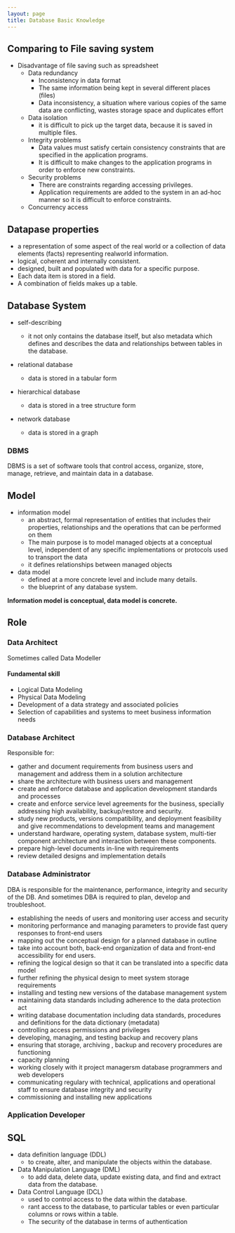 ```yaml
---
layout: page
title: Database Basic Knowledge
---
```


## Comparing to File saving system

* Disadvantage of file saving such as spreadsheet
  * Data redundancy
    * Inconsistency in data format
    * The same information being kept in several different places (files)
    * Data inconsistency, a situation where various copies of the same data are conflicting, wastes storage space and
duplicates effort
  * Data isolation
    * it is difficult to pick up the target data, because it is saved in multiple files.
  * Integrity problems
    * Data values must satisfy certain consistency constraints that are specified in the application programs.
    * It is difficult to make changes to the application programs in order to enforce new constraints.
  * Security problems
    * There are constraints regarding accessing privileges.
    * Application requirements are added to the system in an ad-hoc manner so it is difficult to enforce constraints.
  * Concurrency access
  
## Datapase properties

* a representation of some aspect of the real world or a collection of data elements (facts) representing realworld information.
* logical, coherent and internally consistent.
* designed, built and populated with data for a specific purpose.
* Each data item is stored in a field.
* A combination of fields makes up a table.

## Database System

* self-describing
  * it not only contains the database itself, but also metadata which defines and describes the data and relationships between tables in the database. 

* relational database
  * data is stored in a tabular form
* hierarchical database
  * data is stored in a tree structure form
* network database
  * data is stored in a graph
  
### DBMS

DBMS is a set of software tools that control access, organize, store, manage, retrieve, and maintain data in a database.

## Model

* information model
  * an abstract, formal representation of entities that includes their properties, relationships and the operations that can be performed on them
  * The main purpose is to model managed objects at a conceptual level, independent of any specific implementations or protocols used to transport the data
  * it defines relationships between managed objects
* data model
  * defined at a more concrete level and include many details.
  * the blueprint of any database system.

**Information model is conceptual, data model is concrete.**

## Role

### Data Architect

Sometimes called Data Modeller

#### Fundamental skill

* Logical Data Modeling
* Physical Data Modeling
* Development of a data strategy and associated policies
* Selection of capabilities and systems to meet business information needs

### Database Architect

Responsible for:

* gather and document requirements from business users and management and address them in a solution architecture
* share the architecture with business users and management
* create and enforce database and application development standards and processes
* create and enforce service level agreements for the business, specially addressing high availability, backup/restore and security.
* study new products, versions compatibility, and deployment feasibility and give recommendations to development teams and management
* understand hardware, operating system, database system, multi-tier component architecture and interaction between these components.
* prepare high-level documents in-line with requirements
* review detailed designs and implementation details

### Database Administrator

DBA is responsible for the maintenance, performance, integrity and security of the DB.
And sometimes DBA is required to plan, develop and troubleshoot.

* establishing the needs of users and monitoring user access and security
* monitoring performance and managing parameters to provide fast query responses to front-end users
* mapping out the conceptual design for a planned database in outline
* take into account both, back-end organization of data and front-end accessibility for end users.
* refining the logical design so that it can be translated into a specific data model
* further refining the physical design to meet system storage requirements
* installing and testing new versions of the database management system
* maintaining data standards including adherence to the data protection act
* writing database documentation including data standards, procedures and definitions for the data dictionary (metadata)
* controlling access permissions and privileges
* developing, managing, and testing backup and recovery plans
* ensuring that storage, archiving , backup and recovery procedures are functioning
* capacity planning 
* working closely with it project managersm database programmers and web developers
* communicating regulary with technical, applications and operational staff to ensure database integrity and security
* commissioning and installing new applications

### Application Developer


## SQL

* data definition language (DDL)
  * to create, alter, and manipulate the objects within the database.
* Data Manipulation Language (DML)
  * to add data, delete data, update existing data, and find and extract data from the database. 
* Data Control Language (DCL)
  * used to control access to the data within the database.
  * rant access to the database, to particular tables or even particular columns or rows within a table.
  * The security of the database in terms of authentication
